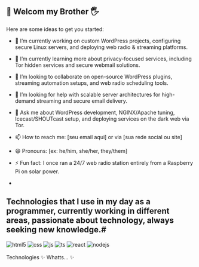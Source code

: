 ## 👋 Welcom my Brother 🖐️

Here are some ideas to get you started:

- 🔭 I’m currently working on custom WordPress projects, configuring secure Linux servers, and deploying web radio & streaming platforms.
- 🌱 I’m currently learning more about privacy-focused services, including Tor hidden services and secure webmail solutions.
- 👯 I’m looking to collaborate on open-source WordPress plugins, streaming automation setups, and web radio scheduling tools.
- 🤔 I’m looking for help with scalable server architectures for high-demand streaming and secure email delivery.
- 💬 Ask me about WordPress development, NGINX/Apache tuning, Icecast/SHOUTcast setup, and deploying services on the dark web via Tor.
- 📫 How to reach me: [seu email aqui] or via [sua rede social ou site]
- 😄 Pronouns: [ex: he/him, she/her, they/them]
- ⚡ Fun fact: I once ran a 24/7 web radio station entirely from a Raspberry Pi on solar power.

- 
## Technologies that I use in my day as a programmer, currently working in different areas, passionate about technology, always seeking new knowledge.#

<div style="display: inline_block">
  <img align="center" alt="html5" src="https://img.shields.io/badge/HTML5-E34F26?style=for-the-badge&logo=html5&logoColor=white" />
  <img align="center" alt="css" src="https://img.shields.io/badge/CSS3-1572B6?style=for-the-badge&logo=css3&logoColor=white" />
  <img align="center" alt="js" src="https://img.shields.io/badge/JavaScript-F7DF1E?style=for-the-badge&logo=javascript&logoColor=black" />
  <img align="center" alt="ts" src="https://img.shields.io/badge/TypeScript-007ACC?style=for-the-badge&logo=typescript&logoColor=white" />
  <img align="center" alt="react" src="https://img.shields.io/badge/React-20232A?style=for-the-badge&logo=react&logoColor=61DAFB" />
  <img align="center" alt="nodejs" src="https://img.shields.io/badge/Node.js-43853D?style=for-the-badge&logo=node.js&logoColor=white" />
</div><br/>
Technologies
✨ Whatts... ✨
